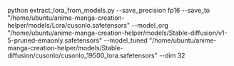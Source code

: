 python extract_lora_from_models.py --save_precision fp16 --save_to "/home/ubuntu/anime-manga-creation-helper/models/Lora/cusonlo.safetensors" --model_org "/home/ubuntu/anime-manga-creation-helper/models/Stable-diffusion/v1-5-pruned-emaonly.safetensors" --model_tuned "/home/ubuntu/anime-manga-creation-helper/models/Stable-diffusion/cusonlo/cusonlo_19500_lora.safetensors" --dim 32